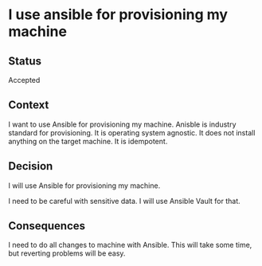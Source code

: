 # I use ansible for provisioning my machine

## Status

Accepted

## Context

I want to use Ansible for provisioning my machine. Anisble is industry
 standard for provisioning. It is operating system agnostic. It does not
 install anything on the target machine. It is idempotent.

## Decision

I will use Ansible for provisioning my machine.

I need to be careful with sensitive data. I will use Ansible Vault for
that.

## Consequences

I need to do all changes to machine with Ansible. This will take some
time, but reverting problems will be easy.